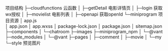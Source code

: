 项目结构
├─cloudfunctions 云函数
│  ├─getDetail  电影详情页
│  ├─login  获取wx授权
│  ├─movielist  电影列表
│  ├─openapi    获取openId
└─miniprogram   项目资源
    │  app.js   
    │  app.json
    │  app.wxss
    │  package-lock.json
    │  package.json
    │  sitemap.json
    ├─components
    │  └─chatroom
    ├─images
    ├─miniprogram_npm
    │  └─@vant
    ├─node_modules
    │  └─@vant
    ├─pages
    │  ├─comment
    │  ├─movie
    │  └─my
    └─style
预览图片
